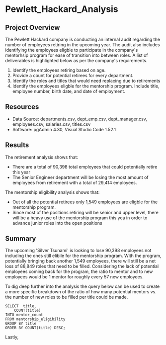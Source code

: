 # Pewlett_Hackard_Analysis

## Project Overview
The Pewlett Hackard company is conducting an internal audit regarding the number of employees retiring in the upcoming year. The audit also includes identifying the employees eligble to participate in the company's mentorhsip program for ease of transition into between roles. A list of deliverables is highlighted below as per the company's requirements.
1. Identify the employees retiring based on age. 
2. Provide a count for potential retirees for every department. 
3. Identify the roles and titles that would need replacing due to retirements
4. Identify the employees eligble for the mentorship program. Include title, employee number, birth date, and date of employment.

## Resources
- Data Source: departments.csv, dept_emp.csv, dept_manager.csv, employees.csv, salaries.csv, titles.csv
- Software: pgAdmin 4.30, Visual Studio Code 1.52.1

## Results
The retirement analysis shows that:
- There are a total of 90,398 total employees that could potentially retire this year
- The Senior Engineer department will be losing the most amount of employees from retirement with a total of 29,414 employees.

The mentorship eligibility analysis shows that:
- Out of all the potential retirees only 1,549 employees are eligble for the mentorship program. 
- Since most of the positions retiring will be senior and upper level, there will be a heavy use of the mentorship program this yea in order to advance junior roles into the open positions


## Summary
The upcoming 'Silver Tsunami' is looking to lose 90,398 employees not including the ones still elibile for the mentorship program. With the program, potentially bringing back another 1,549 employees, there will still be a net loss of 88,849 roles that need to be filled. Considering the lack of potential employees coming back for the program, the ratio to mentor and to new employees would be 1 mentor for roughly every 57 new employees. 

To dig deep further into the analysis the query below can be used to create a more specific breakdown of the ratio of how many potential mentors vs. the number of new roles to be filled per title could be made. 
```
SELECT  title,
	COUNT(title)
INTO mentor_count
FROM mentorship_eligibility
GROUP BY title
ORDER BY COUNT(title) DESC;
```

Lastly, 
